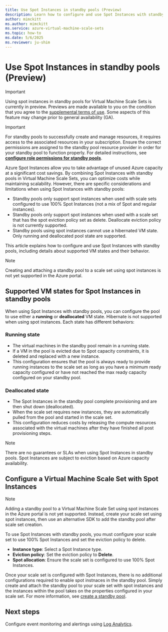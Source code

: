 ```yaml
---
title: Use Spot Instances in standby pools (Preview)
description: Learn how to configure and use Spot Instances with standby pools in Virtual Machine Scale Sets.
author: mimckitt
ms.author: mimckitt
ms.service: azure-virtual-machine-scale-sets
ms.topic: how-to
ms.date: 5/6/2025
ms.reviewer: ju-shim
---
```


# Use Spot Instances in standby pools (Preview)

> [!IMPORTANT]
> Using spot instances in standby pools for Virtual Machine Scale Sets is currently in preview. Previews are made available to you on the condition that you agree to the [supplemental terms of use](https://azure.microsoft.com/support/legal/preview-supplemental-terms/). Some aspects of this feature may change prior to general availability (GA).

> [!IMPORTANT]
> For standby pools to successfully create and manage resources, it requires access to the associated resources in your subscription. Ensure the correct permissions are assigned to the standby pool resource provider in order for your standby pool to function properly. For detailed instructions, see **[configure role permissions for standby pools](standby-pools-configure-permissions.md)**.

Azure Spot Instances allow you to take advantage of unused Azure capacity at a significant cost savings. By combining Spot Instances with standby pools in Virtual Machine Scale Sets, you can optimize costs while maintaining scalability. However, there are specific considerations and limitations when using Spot Instances with standby pools:

- Standby pools only support spot instances when used with scale sets configured to use 100% Spot Instances (not a mix of Spot and regular instances).
- Standby pools only support spot instances when used with a scale set that has the spot eviction policy set as delete. Deallocate eviction policy is not currently supported.
- Standby pools using spot instances cannot use a hibernated VM state. Only running and deallocated pool state are supported.

This article explains how to configure and use Spot Instances with standby pools, including details about supported VM states and their behavior.

> [!NOTE]
> Creating and attaching a standby pool to a scale set using spot instances is not yet supported in the Azure portal. 

## Supported VM states for Spot Instances in standby pools

When using Spot Instances with standby pools, you can configure the pool to use either a **running** or **deallocated** VM state. Hibernate is not supported when using spot instances. Each state has different behaviors:

### Running state
- The virtual machines in the standby pool remain in a running state.
- If a VM in the pool is evicted due to Spot capacity constraints, it is deleted and replaced with a new instance.
- This configuration ensures that the pool is always ready to provide running instances to the scale set as long as you have a minimum ready capacity configured or have not reached the max ready capacity configured on your standby pool. 

### Deallocated state
- The Spot Instances in the standby pool complete provisioning and are then shut down (deallocated).
- When the scale set requires new instances, they are automatically pulled from the pool and started in the scale set.
- This configuration reduces costs by releasing the compute resources associated with the virtual machines after they have finished all post provisioning steps. 

> [!NOTE]
> There are no guarantees or SLAs when using Spot Instances in standby pools. Spot Instances are subject to eviction based on Azure capacity availability.

## Configure a Virtual Machine Scale Set with Spot Instances

> [!NOTE]
> Adding a standby pool to a Virtual Machine Scale Set using spot instances in the Azure portal is not yet supported. Instead, create your scale set using spot instances, then use an alternative SDK to add the standby pool after scale set creation. 

To use Spot Instances with standby pools, you must configure your scale set to use 100% Spot Instances and set the eviction policy to delete. 

  - **Instance type**: Select a Spot Instance type.
  - **Eviction policy**: Set the eviction policy to **Delete**.
  - **Spot allocation**: Ensure the scale set is configured to use 100% Spot Instances.

Once your scale set is configured with Spot Instances, there is no additional configurations required to enable spot instnaces in the standby pool. Simply create and attach the standby pool to your scale set with spot instances and the instances within the pool takes on the properties configured in your scale set. For more information, see [create a standby pool](standby-pools-create.md).

## Next steps

Configure event monitoring and alertings using [Log Analytics](standby-pools-monitor-pool-events.md).